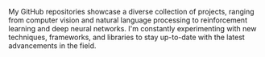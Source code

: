 My GitHub repositories showcase a diverse collection of projects, ranging from computer vision and natural language processing to reinforcement learning and deep neural networks. I'm constantly experimenting with new techniques, frameworks, and libraries to stay up-to-date with the latest advancements in the field.
